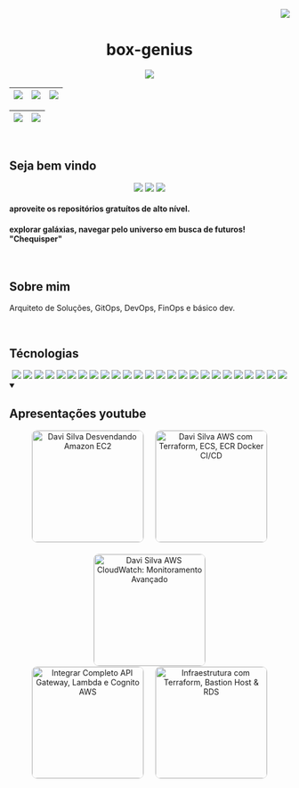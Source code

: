<!-- <div align="center"> -->
<img align="right" src="https://komarev.com/ghpvc/?username=box-genius&color=ff69b4"><br>

<div align="center">

# box-genius
<p align="center">
    <img src="https://capsule-render.vercel.app/api?type=waving&height=300&color=000000&fontColor=FF0000&text=Welcome!&fontSize=90&animation=twinkling&fontAlignY=30&desc=I%20am%20box-genius%20&descSize=30" />
</p>



| ![](http://github-profile-summary-cards.vercel.app/api/cards/stats?username=box-genius&theme=tokyonight) | ![](http://github-profile-summary-cards.vercel.app/api/cards/repos-per-language?username=box-genius&hide=Html&theme=tokyonight) | ![](http://github-profile-summary-cards.vercel.app/api/cards/most-commit-language?username=box-genius&theme=tokyonight) |
| :------------------------------------------------------------------------------------------------------: | :-----------------------------------------------------------------------------------------------------------------------------: | :---------------------------------------------------------------------------------------------------------------------: |

| ![](http://github-profile-summary-cards.vercel.app/api/cards/profile-details?username=box-genius&theme=tokyonight) | ![](https://github-readme-streak-stats.herokuapp.com/?user=box-genius&theme=tokyonight&hide_border=true&date_format=M%20j%5B%2C%20Y%5D&background=1A1B27&stroke=35AFA3&ring=BF91F3&fire=BF91F3&currStreakNum=BF91F3&sideNums=BF91F3&currStreakLabel=BF91F3&sideLabels=BF91F3&dates=35AFA3) |
| :----------------------------------------------------------------------------------------------------------------: | :----------------------------------------------------------------------------------------------------------------------------------------------------------------------------------------------------------------------------------------------------------------------------------------: |

</div>

<br>

## Seja bem vindo

<p align="center">
    <a href="https://github.com/box-genius" target="_blank"><img src="https://img.shields.io/badge/GitHub-100000?style=for-the-badge&logo=github&logoColor=white"></a>
    <a href="https://www.linkedin.com/in/davi-santos-cardoso-da-silva-b4678524a/" target="_blank"><img src="https://img.shields.io/badge/-LinkedIn-%230077B5?style=for-the-badge&logo=linkedin&logoColor=white"></a>
    <a href = "mailto:devops.davi@gmail.com"><img src="https://img.shields.io/badge/Gmail-D14836?style=for-the-badge&logo=gmail&logoColor=white"></a>
</p>

#### aproveite os repositórios gratuítos de alto nível.

#### explorar galáxias, navegar pelo universo em busca de futuros! "Chequisper"

<br>

## Sobre mim

Arquiteto de Soluções, GitOps, DevOps, FinOps e básico dev.

<br>

## Técnologias

<!--  <img height="160em" src="https://github-readme-stats.vercel.app/api?username=andreinaoliveira&show_icons=true&theme=synthwave&include_all_commits=true&count_private=true%22/"> -->
<div align="center">
<img src="https://img.shields.io/badge/AWS-232F3E?style=for-the-badge&logo=amazon-aws&logoColor=white">
<img src="https://img.shields.io/badge/GitBucket-0052CC?style=for-the-badge&logo=git&logoColor=white">
  <img src="https://img.shields.io/badge/CI%2FCD-GitLab-FCA121?style=for-the-badge&logo=gitlab">
  <img src="https://img.shields.io/badge/GitHub-181717?style=for-the-badge&logo=github&logoColor=white">
   <img src="https://img.shields.io/badge/Jenkins-D24939?style=for-the-badge&logo=jenkins&logoColor=white">
    <img src="https://img.shields.io/badge/Terraform-623CE4?style=for-the-badge&logo=terraform&logoColor=white">
   <img src="https://img.shields.io/badge/Kubernetes-326CE5?style=for-the-badge&logo=kubernetes&logoColor=white">
   <img src="https://img.shields.io/badge/Docker-2496ED?style=for-the-badge&logo=docker&logoColor=white">
   <img src="https://img.shields.io/badge/Vagrant-1563FF?style=for-the-badge&logo=vagrant&logoColor=white">
  <!-- Python --> <img src="https://img.shields.io/badge/Python-FFD43B?style=for-the-badge&logo=python&logoColor=blue">
  <img src="https://img.shields.io/badge/Java-007396?style=for-the-badge&logo=java&logoColor=white">
  <!-- JavaScript --> <img src="https://img.shields.io/badge/JavaScript-323330?style=for-the-badge&logo=javascript&logoColor=F7DF1E">
    <img src="https://img.shields.io/badge/Ansible-EE0000?style=for-the-badge&logo=ansible&logoColor=white">
  <img src="https://img.shields.io/badge/Bash-4EAA25?style=for-the-badge&logo=gnu-bash&logoColor=white">
  <!-- Json --> <img src="https://img.shields.io/badge/json-5E5C5C?style=for-the-badge&logo=json&logoColor=white">
  <!-- Selenium --> <img src="https://img.shields.io/badge/Selenium-008000?style=for-the-badge&logo=Selenium&logoColor=white">
  <!-- Postman --> <img src="https://img.shields.io/badge/Postman-EF5B25?style=for-the-badge&logo=Postman&logoColor=white">
  <img src="https://img.shields.io/badge/VirtualBox-183A61?style=for-the-badge&logo=virtualbox&logoColor=white">
  <img src="https://img.shields.io/badge/PostgreSQL-336791?style=for-the-badge&logo=postgresql&logoColor=white">
  <!-- SQL --> <img src="https://img.shields.io/badge/Microsoft%20SQL%20Server-CC2927?style=for-the-badge&logo=microsoft%20sql%20server&logoColor=white">
  <img src="https://img.shields.io/badge/MySQL-4479A1?style=for-the-badge&logo=mysql&logoColor=white">
  <img src="https://img.shields.io/badge/Windows-0078D6?style=for-the-badge&logo=windows&logoColor=white">
  <img src="https://img.shields.io/badge/Linux-FCC624?style=for-the-badge&logo=linux&logoColor=black">
  <img src="https://img.shields.io/badge/VPN-FF4500?style=for-the-badge&logo=vpn&logoColor=white">
<img src="https://img.shields.io/badge/Photoshop-31A8FF?style=for-the-badge&logo=adobe-photoshop&logoColor=white">
  <br>
</div>

<details open> 
  <summary><h2>Apresentações youtube</h2></summary>
   <p align="center">
       
<!-- BEGIN YOUTUBE-CARDS -->
<div align="center">
  <div style="display: flex; flex-wrap: wrap; justify-content: center; gap: 20px;">
    <a href="https://www.youtube.com/watch?v=Wudty2ufZ3U">
      <img src="https://ytcards.demolab.com/?id=Wudty2ufZ3U&tg&title=Davi+Silva+Desvendando+Amazon+EC2&lang=en&timestamp=1636628400&background_color=%230d1117&title_color=%23ffffff&stats_color=%23dedede&max_title_lines=1&width=200&border_radius=5&duration=436" alt="Davi Silva Desvendando Amazon EC2" width="200" style="border: 1px solid #ddd; border-radius: 10px;">
    </a>
    <a href="https://www.youtube.com/watch?v=9xcj7iifuRc">
      <img src="https://ytcards.demolab.com/?id=9xcj7iifuRc&title=Davi+Silva+AWS+com+Terraform%2C+ECS%2C+ECR+Docker+CI%2FCD&lang=en&timestamp=1636628400&background_color=%230d1117&title_color=%23ffffff&stats_color=%23dedede&max_title_lines=1&width=200&border_radius=5&duration=436" alt="Davi Silva AWS com Terraform, ECS, ECR Docker CI/CD" width="200" style="border: 1px solid #ddd; border-radius: 10px;">
    </a>
    <a href="https://www.youtube.com/watch?v=MNlxRq-bCSk">
      <img src="https://ytcards.demolab.com/?id=MNlxRq-bCSk&title=Davi+Silva+AWS+CloudWatch%3A+Monitoramento+Avan%C3%A7ado&lang=en&timestamp=1636628400&background_color=%230d1117&title_color=%23ffffff&stats_color=%23dedede&max_title_lines=1&width=200&border_radius=5&duration=436" alt="Davi Silva AWS CloudWatch: Monitoramento Avançado" width="200" style="border: 1px solid #ddd; border-radius: 10px;">
    </a>
  </div>
  <div style="display: flex; justify-content: center; gap: 20px;">
    <a href="https://www.youtube.com/watch?v=-8ssXnjnws8">
      <img src="https://ytcards.demolab.com/?id=-8ssXnjnws8&tg&title=Integrar+Completo+API+Gateway%2C+Lambda+e+Cognito+AWS&lang=en&timestamp=1636628400&background_color=%230d1117&title_color=%23ffffff&stats_color=%23dedede&max_title_lines=1&width=200&border_radius=5&duration=436" alt="Integrar Completo API Gateway, Lambda e Cognito AWS" width="200" style="border: 1px solid #ddd; border-radius: 10px;">
    </a>
    <a href="https://www.youtube.com/watch?v=RAFW7plRaUY">
      <img src="https://ytcards.demolab.com/?id=RAFW7plRaUY&tg&title=Infraestrutura+com+Terraform%2C+Bastion+Host+%26+RDS&lang=en&timestamp=1636628400&background_color=%230d1117&title_color=%23ffffff&stats_color=%23dedede&max_title_lines=1&width=200&border_radius=5&duration=436" alt="Infraestrutura com Terraform, Bastion Host & RDS" width="200" style="border: 1px solid #ddd; border-radius: 10px;">
    </a>
  </div>
</div>


<!-- END YOUTUBE-CARDS -->
</p>
</details>
